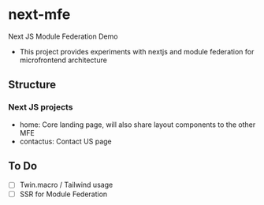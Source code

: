 # next-mfe
Next JS Module Federation Demo

- This project provides experiments with nextjs and module federation for microfrontend architecture 

## Structure

### Next JS projects
- home: Core landing page, will also share layout components to the other MFE
- contactus: Contact US page

## To Do

  - [ ] Twin.macro / Tailwind usage
  - [ ] SSR for Module Federation
